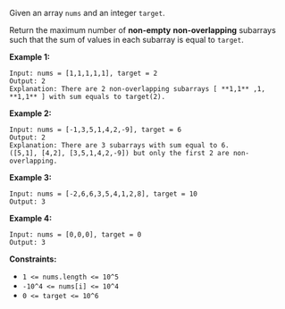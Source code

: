 Given an array `nums` and an integer `target`.

Return the maximum number of **non-empty**   **non-overlapping** subarrays
such that the sum of values in each subarray is equal to `target`.



**Example 1:**

    
    
    Input: nums = [1,1,1,1,1], target = 2
    Output: 2
    Explanation: There are 2 non-overlapping subarrays [ **1,1** ,1, **1,1** ] with sum equals to target(2).
    

**Example 2:**

    
    
    Input: nums = [-1,3,5,1,4,2,-9], target = 6
    Output: 2
    Explanation: There are 3 subarrays with sum equal to 6.
    ([5,1], [4,2], [3,5,1,4,2,-9]) but only the first 2 are non-overlapping.

**Example 3:**

    
    
    Input: nums = [-2,6,6,3,5,4,1,2,8], target = 10
    Output: 3
    

**Example 4:**

    
    
    Input: nums = [0,0,0], target = 0
    Output: 3
    



**Constraints:**

  * `1 <= nums.length <= 10^5`
  * `-10^4 <= nums[i] <= 10^4`
  * `0 <= target <= 10^6`

